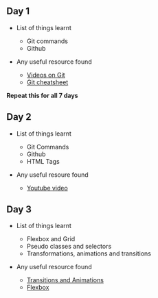 ## Day 1
- List of things learnt
    - Git commands 
    - Github

- Any useful resource found
    - <a href="https://git-scm.com/videos">Videos on Git</a>
    - <a href="https://github.github.com/training-kit/downloads/github-git-cheat-sheet.pdf">Git cheatsheet</a> 

**Repeat this for all 7 days**
## Day 2
- List of things learnt
    - Git Commands
    - Github
    - HTML Tags
    
- Any useful resoure found
    - <a href="https://www.youtube.com/watch?v=SWYqp7iY_Tc">Youtube video</a>

## Day 3
- List of things learnt
    - Flexbox and Grid
    - Pseudo classes and selectors
    - Transformations, animations and transitions

- Any useful resource found
    - <a href="https://www.youtube.com/watch?v=zHUpx90NerM&list=PLillGF-RfqbYeckUaD1z6nviTp31GLTH8&index=50">Transitions and Animations</a>
    - <a href="https://www.youtube.com/watch?v=JJSoEo8JSnca">Flexbox</a>
